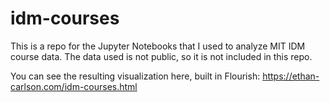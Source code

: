 # idm-courses

This is a repo for the Jupyter Notebooks that I used to analyze MIT IDM course data.  The data used is not public, so it is not included in this repo.

You can see the resulting visualization here, built in Flourish:
https://ethan-carlson.com/idm-courses.html
